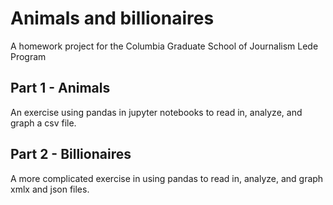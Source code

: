 # Animals and billionaires
 A homework project for the Columbia Graduate School of Journalism Lede Program

 ## Part 1 - Animals
 An exercise using pandas in jupyter notebooks to read in, analyze, and graph a csv file.

 ## Part 2 - Billionaires
 A more complicated exercise in using pandas to read in, analyze, and graph xmlx and json files.
